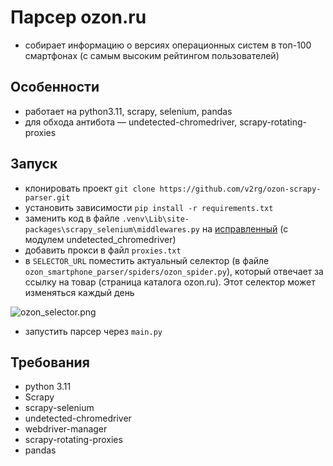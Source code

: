 # Парсер ozon.ru
- собирает информацию о версиях операционных систем в топ-100 смартфонах (с самым высоким рейтингом пользователей)

## Особенности
- работает на python3.11, scrapy, selenium, pandas
- для обхода антибота — undetected-chromedriver, scrapy-rotating-proxies

## Запуск
- клонировать проект `git clone https://github.com/v2rg/ozon-scrapy-parser.git`
- установить зависимости `pip install -r requirements.txt`
- заменить код в файле `.venv\Lib\site-packages\scrapy_selenium\middlewares.py` на [исправленный](https://gist.github.com/v2rg/d288575f1523d983a683ff9864f8ec56) (с модулем undetected_chromedriver)
- добавить прокси в файл `proxies.txt`
- в `SELECTOR_URL` поместить актуальный селектор (в файле `ozon_smartphone_parser/spiders/ozon_spider.py`), который отвечает за ссылку на товар (страница каталога ozon.ru). Этот селектор может изменяться каждый день

![ozon_selector.png](https://s8d6.turboimg.net/sp/3659becf0a18a8f3d54915c086097d90/ozon_selector.png)

- запустить парсер через `main.py`

## Требования
- python 3.11
- Scrapy
- scrapy-selenium
- undetected-chromedriver
- webdriver-manager
- scrapy-rotating-proxies
- pandas
